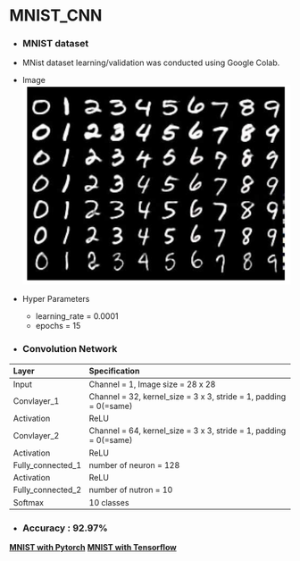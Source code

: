 # MNIST_CNN

 * ### MNIST dataset
  * MNist dataset learning/validation was conducted using Google Colab.
 
  * Image
    <img src="https://github.com/chang-heekim/MNIST_CNN/blob/main/images/mnist.png"/>
 
  * Hyper Parameters
    * learning_rate = 0.0001
    * epochs = 15
    
 * ### Convolution Network
 | Layer                 | Specification                                                     | 
 | :---------------------| :-----------------------------------------------------------------|
 | Input                 | Channel = 1, Image size = 28 x 28                                 |
 | Convlayer_1           | Channel = 32, kernel_size = 3 x 3, stride = 1, padding = 0(=same) |
 | Activation            | ReLU                                                              |
 | Convlayer_2           | Channel = 64, kernel_size = 3 x 3, stride = 1, padding = 0(=same) |
 | Activation            | ReLU                                                              |
 | Fully_connected_1     | number of neuron = 128                                            |
 | Activation            | ReLU                                                              |
 | Fully_connected_2     | number of nutron = 10                                             |
 | Softmax               | 10 classes                                                        |


- ### Accuracy : 92.97%


<b>[MNIST with Pytorch](/Pytorch_CNN_MNIST.ipynb)</b>
<b>[MNIST with Tensorflow](/Tensorflow_CNN_MNIST.ipynb)</b>
